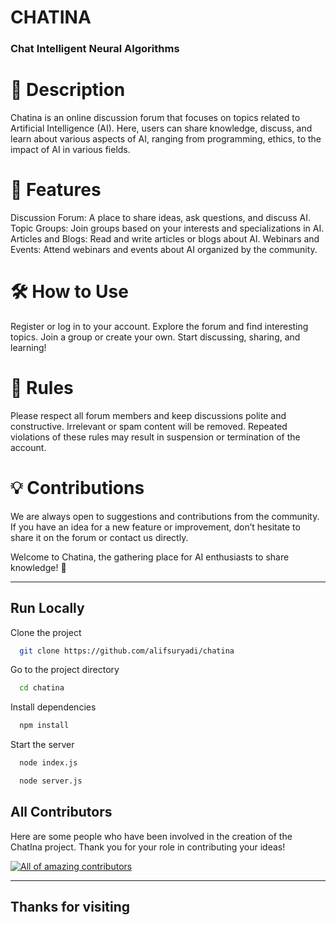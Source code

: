# CHATINA
### Chat Intelligent Neural Algorithms

# 📖 Description
Chatina is an online discussion forum that focuses on topics related to Artificial Intelligence (AI). Here, users can share knowledge, discuss, and learn about various aspects of AI, ranging from programming, ethics, to the impact of AI in various fields.

# 🚀 Features
Discussion Forum: A place to share ideas, ask questions, and discuss AI.
Topic Groups: Join groups based on your interests and specializations in AI.
Articles and Blogs: Read and write articles or blogs about AI.
Webinars and Events: Attend webinars and events about AI organized by the community.


# 🛠️ How to Use
Register or log in to your account.
Explore the forum and find interesting topics.
Join a group or create your own.
Start discussing, sharing, and learning!


# 📜 Rules
Please respect all forum members and keep discussions polite and constructive.
Irrelevant or spam content will be removed.
Repeated violations of these rules may result in suspension or termination of the account.


# 💡 Contributions
We are always open to suggestions and contributions from the community. If you have an idea for a new feature or improvement, don’t hesitate to share it on the forum or contact us directly.

Welcome to Chatina, the gathering place for AI enthusiasts to share knowledge! 🎉




---
## Run Locally

Clone the project

```bash
  git clone https://github.com/alifsuryadi/chatina
```

Go to the project directory

```bash
  cd chatina
```

Install dependencies

```bash
  npm install
```

Start the server

```bash
  node index.js
```

```bash
  node server.js
```

## All Contributors

Here are some people who have been involved in the creation of the ChatIna project. Thank you for your role in contributing your ideas!

<a href="https://github.com/alifsuryadi/chatina/graphs/contributors"><img src="https://contrib.rocks/image?repo=alifsuryadi/chatina" alt="All of amazing contributors"></a>

---


## Thanks for visiting

